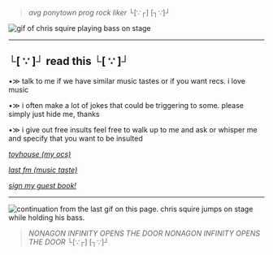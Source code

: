 
> *avg ponytown prog rock liker* └[∵┌] [┐∵]┘

![gif of chris squire playing bass on stage](https://64.media.tumblr.com/30f89c5f039aa6bdbd9c667408938d63/7728cb28b9740a01-5a/s640x960/2aedabe025142fe24f21bb2da2e2901c1cfcbd8a.gifv)
  
---
**└[ ∵ ]┘ read this └[ ∵ ]┘**
---
•≫ talk to me if we have similar music tastes or if you want recs. i love music

•≫ i often make a lot of jokes that could be triggering to some. please simply just hide me, thanks

•≫ i give out free insults feel free to walk up to me and ask or whisper me and specify that you want to be insulted

*[toyhouse (my ocs)](https://toyhou.se/chariotsofsilk)*

*[last fm (music taste)](https://www.last.fm/user/taycoola)*

*[sign my guest book!](https://schindleriapraematur.123guestbook.com/)*

---

![continuation from the last gif on this page. chris squire jumps on stage while holding his bass.](https://64.media.tumblr.com/9ed2f9ab449e8353a2dd2d9f647d2687/7728cb28b9740a01-a4/s640x960/d45fa7709a669fc79f1743d684d0f6ca96efecf5.gifv)

> *NONAGON INFINITY OPENS THE DOOR NONAGON INFINITY OPENS THE DOOR* └[∵┌] [┐∵]┘
